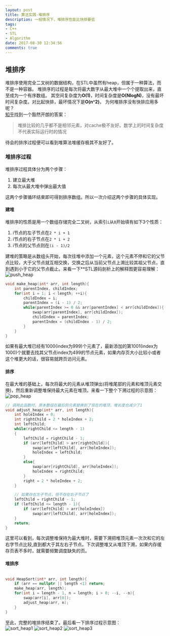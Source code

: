 ```yaml
---
layout: post
title: 算法实践-堆排序
description: 一般情况下，堆排序性能比快排要低
tags:
- C++
- STL
- Algorithm
date: 2017-08-30 12:34:56
comments: true
---
```


## 堆排序

堆排序使用完全二叉树的数据结构，在STL中虽然有heap，但属于一种算法，而不是一种容器。
堆排序的过程是每次将最大数字从最大堆中一个个提取出来，直至成为一个有序数组。
其空间复杂度为**O(1)**，时间复杂度是**O(NlogN)**，没有最坏时间复杂度。对比起快排，最坏情况下是**O(n^2)**，
为何堆排序没有快排应用多呢？  
[知乎](https://www.zhihu.com/question/23873747)找到一个豁然开朗的答案：
> 堆排比较的几乎都不是相邻元素，对cache极不友好。数学上的时间复杂度不代表实际运行时的情况   

待会的排序过程便可以看到堆算法堆缓存极其不友好了。  

### 堆排序过程
堆排序过程具体分为两个步骤：
1. 建立最大堆  
2. 每次从最大堆中弹出最大值  

这两个步骤循环结束即可得到排序数组。所以一次介绍这两个步骤的具体实现。

#### 建堆

堆排序的性质是用一个数组存储完全二叉树，从索引`i`从`0`开始填有如下3个性质：
1. i节点的左子节点在`2 * i + 1`  
2. i节点的右子节点在`2 * i + 2`  
3. i节点的父节点则在`(i - 1)/2`  

建堆的策略是从数组头开始，每次往堆中添加一个元素，这个元素不停和它的父节点比较，大于父节点就互相交换，交换之后从当前父节点上溯比较其祖父节点，直到遇到小于它的父节点截止。来看一下**STL源码剖析上的解释图更容易理解：  
![push_heap](/img/Cpp/push_heap.png)
```cpp
void make_heap(int* arr, int length){
    int parentIndex, childIndex;
    for(int i = 1; i < length; ++i){
        childIndex = i;
        parentIndex = (i - 1) / 2;
        while(parentIndex >= 0 && arr[parentIndex] < arr[childIndex]){
            swap(arr[parentIndex], arr[childIndex]);
            childIndex = parentIndex;
            parentIndex = (childIndex - 1) / 2;
        }
    }
}
```
如果有最大堆已经有1000(index为999)个元素了，最新添加的第1001(index为1000)个就要去找其父节点index为499的节点元素，如果内存页大小比较小或者这个堆更大的话，很容易就跨页访问元素。

#### 排序
在最大堆的基础上，每次将最大的元素从堆顶弹出(将堆尾部的元素和堆顶元素交换)，然后重新调整堆保持最大元素在堆顶。来看一下整个下溯过程的示意图：
![pop_heap](/img/Cpp/pop_heap.png)
```cpp
// 调用此函数时，原本数组在最后的元素替换到了现在的堆顶，堆长度也减少了1
void adjust_heap(int* arr, int length){
    int holeIndex = 0;
    int rightChild = 2 * holeIndex + 2;
    int leftChild;
    while(rightChild <= length - 1)
    {
        leftChild = rightChild - 1;
        if (arr[leftChild] > arr[rightChild]){
            swap(arr[leftChild], arr[holeIndex]);
            holeIndex = leftChild;
        }
        else{
            swap(arr[rightChild], arr[holeIndex]);
            holeIndex = rightChild;
        }
        right = 2 * holeIndex + 2;
    }

    // 如果存在左子节点，但不存在右子节点了
    leftChild = rightChild - 1;
    if (leftChild <= length - 1){
        if (arr[leftChild] > arr[holeIndex])
            swap(arr[leftChild], arr[holeIndex]);
    }
    return;
}
```
这里可以看到，每次调整堆保持为最大堆时，需要下溯把堆顶元素一次次和它的左右字节点比较,直到都大于其左右子节点。下次调整堆又从堆顶下溯，如果内存缓存页表不多时，就需要频繁调度缺失的页。

#### 堆排序

```cpp

void HeapSort(int* arr, int length){
    if (arr == nullptr || length <1) return;
    make_heap(arr, length);
    for(int i = length - 1, n = length; i > 0; --i, --n){
        swap(arr[i], arr[0]);
        adjust_heap(arr, n);
    }
}
```
至此，完整的堆排序结束了。最后看一下排序过程示意图：  
![sort_heap1](/img/Cpp/sort_heap1.png)
![sort_heap2](/img/Cpp/sort_heap2.png)
![sort_heap3](/img/Cpp/sort_heap3.png)

